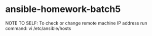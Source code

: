 # ansible-homework-batch5


NOTE TO SELF:
To check or change remote machine IP address run command:
vi /etc/ansible/hosts